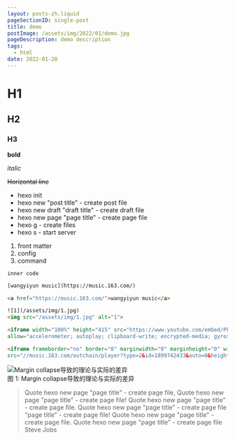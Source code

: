 ```yaml
---
layout: posts-zh.liquid
pageSectionID: single-post
title: demo
postImage: /assets/img/2022/01/demo.jpg
pageDescription: demo description
tags: 
  - html
date: 2022-01-20
---
```


# H1

## H2

### H3

**bold**

*italic*

~~Horizontal line~~

* hexo init
* hexo new "post title" - create post file
* hexo new draft "draft title" - create draft file
* hexo new page "page title" - create page file
* hexo g - create files
* hexo s - start server

1. front matter
2. config
3. command

`inner code`

```html
[wangyiyun music](https://music.163.com/)

<a href="https://music.163.com/">wangyiyun music</a>

![1](/assets/img/1.jpg)
<img src="/assets/img/1.jpg" alt="1">

<iframe width="100%" height="415" src="https://www.youtube.com/embed/Pkmpj5PBp6g" title="YouTube video player" frameborder="0" 
allow="accelerometer; autoplay; clipboard-write; encrypted-media; gyroscope; picture-in-picture" allowfullscreen></iframe>

<iframe frameborder="no" border="0" marginwidth="0" marginheight="0" width=330 height=86 
src="//music.163.com/outchain/player?type=2&id=1899742433&auto=0&height=66"></iframe>
```

<div class="divimg-wrapper">
  <div class="img">
    <img src="/assets/img/2022/01/04-2.png" alt="Margin collapse导致的理论与实际的差异">
  </div>
  <div class="img-desc">图 1: Margin collapse导致的理论与实际的差异</div>
</div>

>Quote hexo new page "page title" - create page file, Quote hexo new page "page title" - create page file! Quote hexo new page "page title" - create page file. Quote hexo new page "page title" - create page file<br/>
"page title" - create page file! Quote hexo new page "page title" - create page file. Quote hexo new page "page title" - create page file
<span>Steve Jobs</span>
